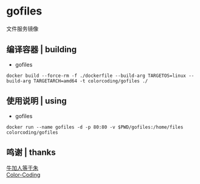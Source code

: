 # gofiles
文件服务镜像

## 编译容器 | building
* gofiles
~~~
docker build --force-rm -f ./dockerfile --build-arg TARGETOS=linux --build-arg TARGETARCH=amd64 -t colorcoding/gofiles ./
~~~

## 使用说明 | using
* gofiles
~~~
docker run --name gofiles -d -p 80:80 -v $PWD/gofiles:/home/files colorcoding/gofiles
~~~

## 鸣谢 | thanks
[牛加人等于朱](http://baike.baidu.com/view/1769.htm "NiurenZhu")<br>
[Color-Coding](http://colorcoding.org/ "咔啦工作室")<br>
